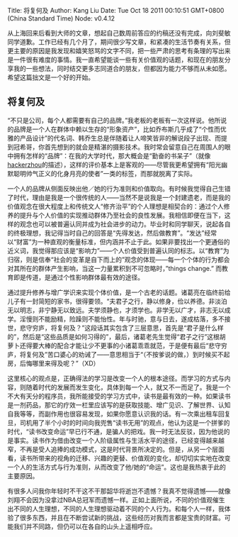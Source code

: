 Title: 将复何及
Author: Kang Liu
Date: Tue Oct 18 2011 00:10:51 GMT+0800 (China Standard Time)
Node: v0.4.12

从上海回来后看到大师的文章，想起自己数周前答应的约稿还没有完成，向刘斐敏同学道歉。工作已经有几个月了，期间很少写文章，和紧凑的生活节奏有关系，但更主要的原因是我发现和嬉笑怒骂的文字不同，把一些严肃的思考有条理的写出来是一件很有难度的事情。我一直希望能谈一些有关价值观的话题，和现在的朋友分享我的一些想法，同时结交更多志同道合的朋友，但都因为能力不够而从未如愿。希望这篇拙文是一个好的开始。

## 将复何及

“不只是公司，每个人都需要有自己的品牌。”我老板的老板有一次这样说。他所说的品牌是一个人在群体中赖以生存的“形象资产”，比如乔布斯几乎成了“个性而优雅的产品设计”的代名词、韩乔生总是伴随着让人啼笑皆非的解说段子出现、而提到冠希哥，你首先想到的就会是精湛的摄影技术。我时常会留意自己在周围人的眼中拥有怎样的“品牌”：在我的大学时代，那大概会是“勤奋的书呆子”（就像[hackerzhou][]的描述），这样的评价基本上是客观的——尽管我更希望拥有“阳光幽默聪明帅气正义的化身月亮的使者”一类的标签，而那就脱离了实际。

一个人的品牌从侧面反映出他／她的行为准则和价值取向。有时候我觉得自己生错了时代，理由是我是一个很传统的人——当然不是说我是一个封建遗老，而是我的价值观念在很大程度上和传统文人“修齐治平”的个人理想是相契合的：通过个人修养的提升与个人价值的实现推动群体乃至社会的良性发展。我相信即便在当下，这样的观念也可以被普遍认同并成为社会进步的动力。毕业时和同学聊天，说起各自的终极理想，我记得当时自己的回答是“先得发达，然后做教育”。“发达”经常以“财富”为一种直观的衡量标准，但内涵并不止于此。如果非要找出一个更通俗的近义词，我觉得那应该是“影响力”——个人价值受到普遍认同的标志。以“教育”为归宿，则是信奉“社会的变革是自下而上的”观念的体现——每一个个体的行为都会对其所在的群体产生影响，当这一力量累积到不可忽略时，”things change.” 而教育即是传道，是通过个性影响群体最有效的途径。

通过提升修养与增广学识来实现个体价值，是一个古老的话题。诸葛亮在临终前给儿子有一封简短的家书，很得要领。“夫君子之行，静以修身，俭以养德。非淡泊无以明志，非宁静无以致远。夫学须静也，才须学也。非学无以广才，非志无以成学。淫慢则不能励精，险躁则不能怡性。年与时驰，意与日去，遂成枯落，多不接世，悲守穷庐，将复何及？”这段话其实包含了三层意思，首先是“君子是什么样的”，然后是“这些品质是如何习得的”，最后，诸葛老先生觉得“君子之行”这根胡萝卜还得要大棒的配合才能让少不更事的小诸葛乖乖就范，于是便有最后“悲守穷庐，将复何及”苦口婆心的劝诫了——意思相当于“（不按爹说的做，）到时候买不起房，后悔哪里来得及呢？”（XD）

这里核心的观点是，正确得法的学习是改变一个人的根本途径。而学习的方式与内容，则随着时代的发展而发生变化，具体到每一个人，就又不一而足了。我是一个不大有天分的程序员，我所能接受的学习方式中，读书是最有效的一种。如果读书是一剂药品，那它的疗效一栏里应该写的是获取技能、增广见识、了解世界、认知自我等等，而副作用也很容易发现，如果你愿意认识我的话。有一次乘出租车回复旦，司机用了半个小时的时间向我兜售“读书无用”的观点，他认为这是一个拼爹的时代，“读书改变命运”早已行不通，是骗人的把戏。我一时无法反驳，因为他说的是事实。读书作为借由改变一个人阶级属性与生活水平的途径，已经变得越来越窄，不再是受人追捧的成功模式，这是时代背景所决定的。但是，从另一个层面看，读书所带来的视角的迁移、兴趣的更替、价值观的变化，却切切实实地在改变一个人的生活方式与行为准则，从而改变了他/她的“命运”。这也是我热衷于此的主要原因。

有很多人问我你年轻时不干这不干那韶华将逝岂不遗憾？我真不觉得遗憾——就像刘翔不会因为没拿过NBA总冠军而遗憾一样。正如上面所说，不同的价值观催生出不同的人生理想，不同的人生理想驱动着不同的个人行为。和每个人一样，我体验了很多东西，并且在不断尝试新的挑战，这些经历对我而言都是宝贵的财富。可能我们并不同路，但仍可以在各自的山头上遥相呼应。

[hackerzhou]: http://hackerzhou.me/2011/10/essay.html